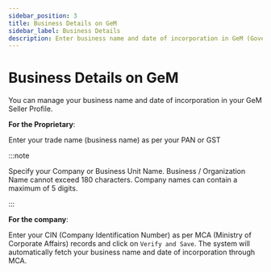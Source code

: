 ```yaml
---
sidebar_position: 3
title: Business Details on GeM
sidebar_label: Business Details
description: Enter business name and date of incorporation in GeM (Government e-Marketplace) Seller Profile
---
```


# Business Details on GeM

You can manage your business name and date of incorporation in your GeM Seller Profile.

**For the Proprietary**:

Enter your trade name (business name) as per your PAN or GST

:::note

Specify your Company or Business Unit Name. Business / Organization Name cannot exceed 180 characters. Company names can contain a maximum of 5 digits.

:::

**For the company**:

Enter your CIN (Company Identification Number) as per MCA (Ministry of Corporate Affairs) records and click on `Verify and Save`. The system will automatically fetch your business name and date of incorporation through MCA.